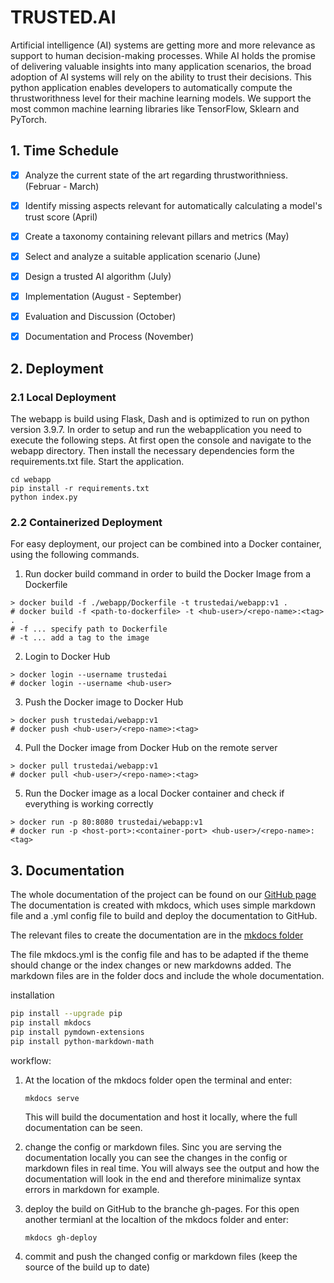 
# TRUSTED.AI

Artificial intelligence (AI) systems are getting more and more relevance as support to human decision-making processes. While AI holds the promise of delivering valuable insights into many application scenarios, the broad adoption of AI systems will rely on the ability to trust their decisions. This python application enables developers to automatically compute the thrustworithness level for their machine learning models. We support the most common machine learning libraries like TensorFlow, Sklearn and PyTorch.

## 1. Time Schedule

- [x] Analyze the current state of the art regarding thrustworithniess. (Februar - March)
- [x] Identify missing aspects relevant for automatically calculating a model's trust score (April)
- [x] Create a taxonomy containing relevant pillars and metrics (May)
- [x] Select and analyze a suitable application scenario (June)
- [x] Design a trusted AI algorithm (July)
- [x] Implementation (August - September)
- [x] Evaluation and Discussion (October)
- [x] Documentation and Process (November)


## 2. Deployment
### 2.1 Local Deployment

The webapp is build using Flask, Dash and is optimized to run on python version 3.9.7.
In order to setup and run the webapplication you need to execute the following steps.
At first open the console and navigate to the webapp directory.
Then install the necessary dependencies form the requirements.txt file.
Start the application.

```
cd webapp
pip install -r requirements.txt
python index.py
```

### 2.2 Containerized Deployment
For easy deployment, our project can be combined into a Docker container, using the following commands.

1. Run docker build command in order to build the Docker Image from a Dockerfile
```
> docker build -f ./webapp/Dockerfile -t trustedai/webapp:v1 .
# docker build -f <path-to-dockerfile> -t <hub-user>/<repo-name>:<tag> .
# -f ... specify path to Dockerfile
# -t ... add a tag to the image
```

2. Login to Docker Hub
```
> docker login --username trustedai
# docker login --username <hub-user>
```

3. Push the Docker image to Docker Hub
```
> docker push trustedai/webapp:v1
# docker push <hub-user>/<repo-name>:<tag>
```

4. Pull the Docker image from Docker Hub on the remote server
```
> docker pull trustedai/webapp:v1
# docker pull <hub-user>/<repo-name>:<tag>
```

5. Run the Docker image as a local Docker container 
and check if everything is working correctly
```
> docker run -p 80:8080 trustedai/webapp:v1
# docker run -p <host-port>:<container-port> <hub-user>/<repo-name>:<tag>
```
      
## 3. Documentation 

The whole documentation of the project can be found on our [GitHub page](https://joelleupp.github.io/Trusted-AI/)
The documentation is created with mkdocs, which uses simple markdown file and a .yml config file to build and deploy the documentation to GitHub.

The relevant files to create the documentation are in the [mkdocs folder](https://github.com/JoelLeupp/Trusted-AI/tree/main/mkdocs)

The file mkdocs.yml is the config file and has to be adapted if the theme should change or the index changes or new markdowns added. 
The markdown files are in the folder docs and include the whole documentation.

installation

```sh
pip install --upgrade pip
pip install mkdocs
pip install pymdown-extensions
pip install python-markdown-math
```

workflow:

1.  At the location of the mkdocs folder open the terminal and enter:

        
        mkdocs serve
        

    This will build the documentation and host it locally, where the full documentation can be seen.

2.  change the config or markdown files. Sinc you are serving the documentation locally you can see the changes in the config or markdown files in real time.
You will always see the output and how the documentation will look in the end and therefore minimalize syntax errors in markdown for example. 

3.  deploy the build on GitHub to the branche gh-pages. For this open another termianl at the localtion of the mkdocs folder and enter:
        
        mkdocs gh-deploy
        
4. commit and push the changed config or markdown files (keep the source of the build up to date)
